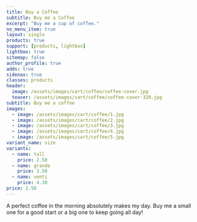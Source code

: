 ```yaml
---
title: Buy a Coffee
subtitle: Buy me a Coffee
excerpt: "Buy me a cup of coffee."
no_menu_item: true
layout: single
products: true
support: [products, lightbox]
lightbox: true
sitemap: false
author_profile: true
adds: true
sidenav: true
classes: products
header:
  image: /assets/images/cart/coffee/coffee-cover.jpg
  teaser: /assets/images/cart/coffee/coffee-cover-320.jpg
subtitle: Buy me a coffee
images:
  - image: /assets/images/cart/coffee/1.jpg
  - image: /assets/images/cart/coffee/2.jpg
  - image: /assets/images/cart/coffee/3.jpg
  - image: /assets/images/cart/coffee/4.jpg
  - image: /assets/images/cart/coffee/5.jpg
variant_name: size
variants:
  - name: tall
    price: 2.50
  - name: grande
    price: 3.50
  - name: venti
    price: 4.30
price: 2.50
---
```


A perfect coffee in the morning absolutely makes my day. Buy me a small one for a good start or a big one to keep going all day!